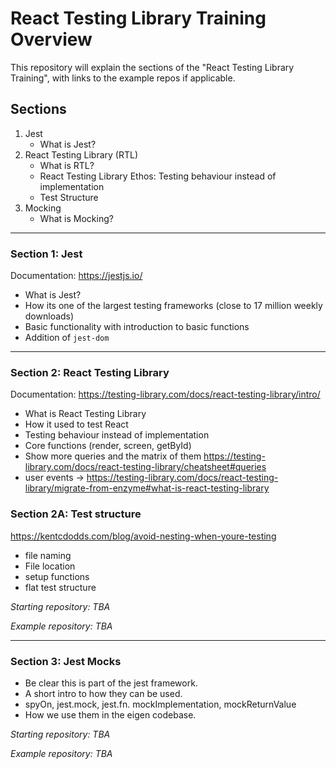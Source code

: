 # React Testing Library Training Overview

This repository will explain the sections of the "React Testing Library Training", with links to the example repos if applicable.

## Sections

1. Jest
   - What is Jest?
2. React Testing Library (RTL)
   - What is RTL?
   - React Testing Library Ethos: Testing behaviour instead of implementation
   - Test Structure
3. Mocking
   - What is Mocking?

---

### Section 1: Jest

Documentation: https://jestjs.io/

- What is Jest?
- How its one of the largest testing frameworks (close to 17 million weekly downloads)
- Basic functionality with introduction to basic functions
- Addition of `jest-dom`

---

### Section 2: React Testing Library

Documentation: https://testing-library.com/docs/react-testing-library/intro/

- What is React Testing Library
- How it used to test React
- Testing behaviour instead of implementation
- Core functions (render, screen, getById)
- Show more queries and the matrix of them https://testing-library.com/docs/react-testing-library/cheatsheet#queries
- user events -> https://testing-library.com/docs/react-testing-library/migrate-from-enzyme#what-is-react-testing-library

### Section 2A: Test structure

https://kentcdodds.com/blog/avoid-nesting-when-youre-testing

- file naming
- File location
- setup functions
- flat test structure

*Starting repository: TBA*

*Example repository: TBA*

---

### Section 3: Jest Mocks

- Be clear this is part of the jest framework.
- A short intro to how they can be used.
- spyOn, jest.mock, jest.fn. mockImplementation, mockReturnValue
- How we use them in the eigen codebase.

*Starting repository: TBA*

*Example repository: TBA*
